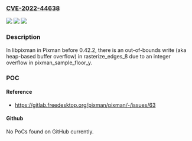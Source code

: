 ### [CVE-2022-44638](https://cve.mitre.org/cgi-bin/cvename.cgi?name=CVE-2022-44638)
![](https://img.shields.io/static/v1?label=Product&message=n%2Fa&color=blue)
![](https://img.shields.io/static/v1?label=Version&message=n%2Fa&color=blue)
![](https://img.shields.io/static/v1?label=Vulnerability&message=n%2Fa&color=brighgreen)

### Description

In libpixman in Pixman before 0.42.2, there is an out-of-bounds write (aka heap-based buffer overflow) in rasterize_edges_8 due to an integer overflow in pixman_sample_floor_y.

### POC

#### Reference
- https://gitlab.freedesktop.org/pixman/pixman/-/issues/63

#### Github
No PoCs found on GitHub currently.

